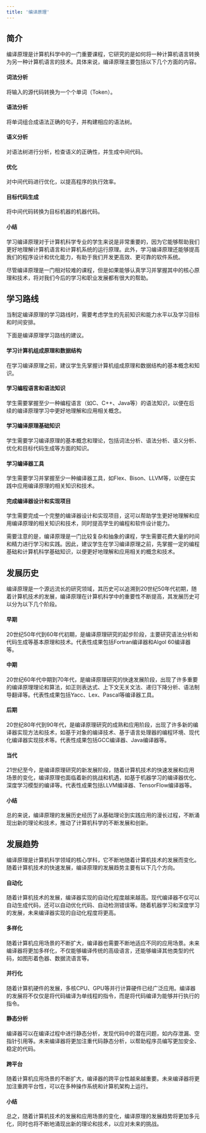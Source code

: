 ```yaml
---
title: '编译原理'
---
```


## 简介

编译原理是计算机科学中的一门重要课程，它研究的是如何将一种计算机语言转换为另一种计算机语言的技术。具体来说，编译原理主要包括以下几个方面的内容。

#### 词法分析

将输入的源代码转换为一个个单词（Token）。

#### 语法分析

将单词组合成语法正确的句子，并构建相应的语法树。

#### 语义分析

对语法树进行分析，检查语义的正确性，并生成中间代码。

#### 优化

对中间代码进行优化，以提高程序的执行效率。

#### 目标代码生成

将中间代码转换为目标机器的机器代码。

#### 小结

学习编译原理对于计算机科学专业的学生来说是非常重要的，因为它能够帮助我们更好地理解计算机语言和计算机系统的运行原理。此外，学习编译原理还能够提高我们的程序设计和优化能力，有助于我们开发更高效、更可靠的软件系统。

尽管编译原理是一门相对较难的课程，但是如果能够认真学习并掌握其中的核心原理和技术，将对我们今后的学习和职业发展都有很大的帮助。

## 学习路线

当制定编译原理的学习路线时，需要考虑学生的先前知识和能力水平以及学习目标和时间安排。

下面是编译原理学习路线的建议。

#### 学习计算机组成原理和数据结构

在学习编译原理之前，建议学生先掌握计算机组成原理和数据结构的基本概念和知识。

#### 学习编程语言和语法知识

学生需要掌握至少一种编程语言（如C、C++、Java等）的语法知识，以便在后续的编译原理学习中更好地理解和应用相关概念。

#### 学习编译原理基础知识

学生需要学习编译原理的基本概念和理论，包括词法分析、语法分析、语义分析、优化和目标代码生成等方面的知识。

#### 学习编译器工具

学生需要学习并掌握至少一种编译器工具，如Flex、Bison、LLVM等，以便在实践中应用编译原理的相关知识和技术。

#### 完成编译器设计和实现项目

学生需要完成一个完整的编译器设计和实现项目，这可以帮助学生更好地理解和应用编译原理的相关知识和技术，同时提高学生的编程和软件设计能力。

需要注意的是，编译原理是一门比较复杂和抽象的课程，学生需要花费大量的时间和精力进行学习和实践。因此，建议学生在学习编译原理之前，先掌握一定的编程基础和计算机科学基础知识，以便更好地理解和应用相关的概念和技术。


## 发展历史

编译原理是一个源远流长的研究领域，其历史可以追溯到20世纪50年代初期，随着计算机技术的发展，编译原理在计算机科学中的重要性不断提高，其发展历史可以分为以下几个阶段。

#### 早期

20世纪50年代到60年代初期，是编译原理研究的起步阶段，主要研究语法分析和代码生成等基本原理和技术。代表性成果包括Fortran编译器和Algol 60编译器等。

#### 中期

20世纪60年代中期到70年代，是编译原理研究的快速发展阶段，出现了许多重要的编译原理理论和算法，如正则表达式、上下文无关文法、递归下降分析、语法制导翻译等。代表性成果包括Yacc、Lex、Pascal等编译器工具。

#### 后期

20世纪80年代到90年代，是编译原理研究的成熟和应用阶段，出现了许多新的编译器实现方法和技术，如基于对象的编译技术、基于语言处理器的编程环境、现代化编译器实现技术等。代表性成果包括GCC编译器、Java编译器等。

#### 当代

21世纪至今，是编译原理研究的新发展阶段，随着计算机技术的快速发展和应用场景的变化，编译原理也面临着新的挑战和机遇，如基于机器学习的编译器优化、深度学习模型的编译等。代表性成果包括LLVM编译器、TensorFlow编译器等。


#### 小结

总的来说，编译原理的发展历史经历了从基础理论到实践应用的漫长过程，不断涌现出新的理论和技术，推动了计算机科学的不断发展和创新。


## 发展趋势

编译原理是计算机科学领域的核心学科，它不断地随着计算机技术的发展而变化。随着计算机技术的快速发展，编译原理的发展趋势主要有以下几个方向。

#### 自动化

随着计算机技术的发展，编译器实现的自动化程度越来越高。现代编译器不仅可以自动生成代码，还可以自动优化代码、自动检测错误等。随着机器学习和深度学习的发展，未来编译器实现的自动化程度将更高。

#### 多样化

随着计算机应用场景的不断扩大，编译器也需要不断地适应不同的应用场景。未来编译器将更加多样化，不仅能够编译传统的高级语言，还能够编译其他类型的代码，如图形着色器、数据流语言等。

#### 并行化

随着计算机硬件的发展，多核CPU、GPU等并行计算硬件已经广泛应用。编译器的发展将不仅仅是将代码编译为单线程的指令，而是将代码编译为能够并行执行的指令。

#### 静态分析

编译器可以在编译过程中进行静态分析，发现代码中的潜在问题，如内存泄漏、空指针引用等。未来编译器将更加注重代码静态分析，以帮助程序员编写更加安全、稳定的代码。

#### 跨平台

随着计算机应用场景的不断扩大，编译器的跨平台性越来越重要。未来编译器将更加注重跨平台性，可以在多种操作系统和计算机架构上运行。

#### 小结

总之，随着计算机技术的发展和应用场景的变化，编译原理的发展趋势将更加多元化，同时也将不断地涌现出新的理论和技术，以应对未来的挑战。
